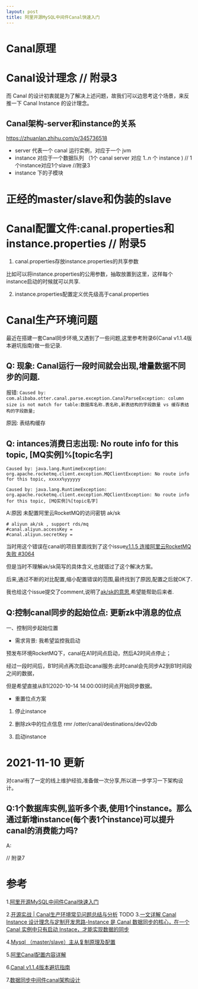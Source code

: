 ```yaml
---
layout: post
title: 阿里开源MySQL中间件Canal快速入门
---
```


# Canal原理

# Canal设计理念 // 附录3
而 Canal 的设计初衷就是为了解决上述问题，故我们可以边思考这个场景，来反推一下 Canal Instance 的设计理念。

## Canal架构-server和instance的关系
https://zhuanlan.zhihu.com/p/345736518

* server 代表一个 canal 运行实例，对应于一个 jvm
* instance 对应于一个数据队列 （1个 canal server 对应 1..n 个 instance ) // 1个instance对应1个slave //附录3
* instance 下的子模块

# 正经的master/slave和伪装的slave

# Canal配置文件:canal.properties和instance.properties // 附录5

1. canal.properties存放instance.properties的共享参数

比如可以将instance.properties的公用参数，抽取放置到这里，这样每个instance启动的时候就可以共享.

2. instance.properties配置定义优先级高于canal.properties


# Canal生产环境问题
最近在搭建一套Canal同步环境,又遇到了一些问题,这里参考附录6{Canal v1.1.4版本避坑指南}做一些记录.

## Q: 现象: Canal运行一段时间就会出现,增量数据不同步的问题.
报错: `Caused by: com.alibaba.otter.canal.parse.exception.CanalParseException: column size is not match for table:数据库名称.表名称,新表结构的字段数量 vs 缓存表结构的字段数量;`

原因: 表结构缓存

## Q: intances消费日志出现: No route info for this topic, [MQ实例]%[topic名字]
```
Caused by: java.lang.RuntimeException: org.apache.rocketmq.client.exception.MQClientException: No route info for this topic, xxxxx%yyyyyy
```
```
Caused by: java.lang.RuntimeException: org.apache.rocketmq.client.exception.MQClientException: No route info for this topic, [MQ实例]%[topic名字]
```

A:原因 未配置阿里云RocketMQ的访问密钥 ak/sk
```
# aliyun ak/sk , support rds/mq
#canal.aliyun.accessKey =
#canal.aliyun.secretKey =
```

当时用这个错误在canal的项目里面找到了这个issue[v1.1.5 连接阿里云RocketMQ失败 #3064](https://github.com/alibaba/canal/issues/3064)

但是当时不理解ak/sk简写的具体含义,也就错过了这个解决方案。

后来,通过不断的对比配置,缩小配置错误的范围,最终找到了原因,配置之后就OK了.

我也给这个issue提交了comment,说明了[ak/sk的意思](https://github.com/alibaba/canal/issues/3064#issuecomment-900976087),希望能帮助后来者.

## Q:控制canal同步的起始位点: 更新zk中消息的位点
一、控制同步起始位置

* 需求背景: 我希望监控我启动

预发布环境RocketMQ下，canal在A1时间点启动，然后A2时间点停止；

经过一段时间后，B1时间点再次启动canal服务:此时canal会先同步A2到B1时间段之间的数据，

但是希望直接从B1(2020-10-14 14:00:00)时间点开始同步数据。

* 重置位点方案
1. 停止instance

2. 删除zk中的位点信息  rmr /otter/canal/destinations/dev02db

3. 启动instance


# 2021-11-10 更新
对canal有了一定的线上维护经验,准备做一次分享,所以进一步学习一下架构设计。

## Q:1个数据库实例,监听多个表,使用1个instance。那么通过新增instance(每个表1个instance)可以提升canal的消费能力吗?
A: 

// 附录7

# 参考
1.[阿里开源MySQL中间件Canal快速入门](https://blog.csdn.net/qqxx6661/article/details/106039464)

2.[开源实战 | Canal生产环境常见问题总结与分析](https://cloud.tencent.com/developer/article/1645881)
TODO
3.[一文详解 Canal Instance 设计理念与定制开发思路-Instance 是 Canal 数据同步的核心，在一个 Canal 实例中只有启动 Instace，才能实现数据的同步](https://bbs.huaweicloud.com/blogs/218136)

4.[Mysql （master/slave）主从复制原理及配置](https://www.jianshu.com/p/510876797e31)

5.[阿里Canal配置内容详解](https://my.oschina.net/u/585635/blog/4436514)

6.[Canal v1.1.4版本避坑指南](https://mp.weixin.qq.com/s/U8tTO4OS9idx08exCD0rug)

7.[数据同步中间件canal架构设计](https://blog.csdn.net/fangmeng1997/article/details/104949573)